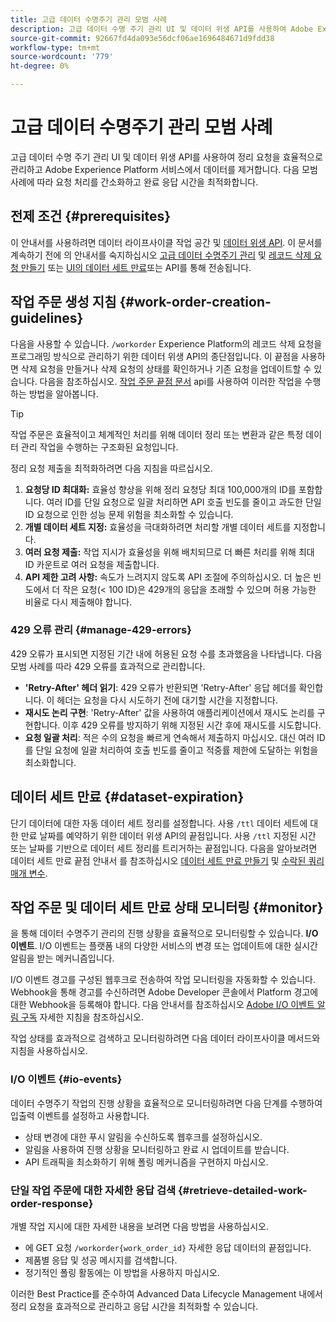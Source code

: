 ```yaml
---
title: 고급 데이터 수명주기 관리 모범 사례
description: 고급 데이터 수명 주기 관리 UI 및 데이터 위생 API를 사용하여 Adobe Experience Platform에서 데이터 위생 요청을 효율적으로 관리하는 방법을 알아봅니다. 이 안내서에서는 요청당 ID 최대화, 개별 데이터 세트 지정, 속도 저하를 방지하기 위한 API 조절 주의와 같은 모범 사례를 다룹니다. 이 문서에는 자동 데이터 세트 정리 설정 지침, 작업 주문 상태를 모니터링하는 방법 및 자세한 응답 검색 방법이 포함되어 있습니다. 다음 절차에 따라 요청 처리를 간소화하고 응답 시간을 최적화합니다.
source-git-commit: 92667fd4da093e56dcf06ae1696484671d9fdd38
workflow-type: tm+mt
source-wordcount: '779'
ht-degree: 0%

---
```


# 고급 데이터 수명주기 관리 모범 사례

고급 데이터 수명 주기 관리 UI 및 데이터 위생 API를 사용하여 정리 요청을 효율적으로 관리하고 Adobe Experience Platform 서비스에서 데이터를 제거합니다. 다음 모범 사례에 따라 요청 처리를 간소화하고 완료 응답 시간을 최적화합니다.

## 전제 조건 {#prerequisites}

이 안내서를 사용하려면 데이터 라이프사이클 작업 공간 및 [데이터 위생 API](./api/overview.md). 이 문서를 계속하기 전에 의 안내서를 숙지하십시오 [고급 데이터 수명주기 관리](./home.md) 및 [레코드 삭제 요청 만들기](./ui/record-delete.md) 또는 [UI의 데이터 세트 만료](./ui/dataset-expiration.md)또는 API를 통해 전송됩니다.

## 작업 주문 생성 지침 {#work-order-creation-guidelines}

다음을 사용할 수 있습니다. `/workorder` Experience Platform의 레코드 삭제 요청을 프로그래밍 방식으로 관리하기 위한 데이터 위생 API의 종단점입니다. 이 끝점을 사용하면 삭제 요청을 만들거나 삭제 요청의 상태를 확인하거나 기존 요청을 업데이트할 수 있습니다. 다음을 참조하십시오. [작업 주문 끝점 문서](./api/workorder.md) api를 사용하여 이러한 작업을 수행하는 방법을 알아봅니다.

>[!TIP]
>
>작업 주문은 효율적이고 체계적인 처리를 위해 데이터 정리 또는 변환과 같은 특정 데이터 관리 작업을 수행하는 구조화된 요청입니다.

정리 요청 제출을 최적화하려면 다음 지침을 따르십시오.

1. **요청당 ID 최대화:** 효율성 향상을 위해 정리 요청당 최대 100,000개의 ID를 포함합니다. 여러 ID를 단일 요청으로 일괄 처리하면 API 호출 빈도를 줄이고 과도한 단일 ID 요청으로 인한 성능 문제 위험을 최소화할 수 있습니다.
2. **개별 데이터 세트 지정:** 효율성을 극대화하려면 처리할 개별 데이터 세트를 지정합니다.
3. **여러 요청 제출:** 작업 지시가 효율성을 위해 배치되므로 더 빠른 처리를 위해 최대 ID 카운트로 여러 요청을 제출합니다.
4. **API 제한 고려 사항:** 속도가 느려지지 않도록 API 조절에 주의하십시오. 더 높은 빈도에서 더 작은 요청(&lt; 100 ID)은 429개의 응답을 초래할 수 있으며 허용 가능한 비율로 다시 제출해야 합니다.

### 429 오류 관리 {#manage-429-errors}

429 오류가 표시되면 지정된 기간 내에 허용된 요청 수를 초과했음을 나타냅니다. 다음 모범 사례를 따라 429 오류를 효과적으로 관리합니다.

- **&#39;Retry-After&#39; 헤더 읽기**: 429 오류가 반환되면 &#39;Retry-After&#39; 응답 헤더를 확인합니다. 이 헤더는 요청을 다시 시도하기 전에 대기할 시간을 지정합니다.
- **재시도 논리 구현**: &#39;Retry-After&#39; 값을 사용하여 애플리케이션에서 재시도 논리를 구현합니다. 이후 429 오류를 방지하기 위해 지정된 시간 후에 재시도를 시도합니다.
- **요청 일괄 처리**: 적은 수의 요청을 빠르게 연속해서 제출하지 마십시오. 대신 여러 ID를 단일 요청에 일괄 처리하여 호출 빈도를 줄이고 적중률 제한에 도달하는 위험을 최소화합니다.

## 데이터 세트 만료 {#dataset-expiration}

단기 데이터에 대한 자동 데이터 세트 정리를 설정합니다. 사용 `/ttl` 데이터 세트에 대한 만료 날짜를 예약하기 위한 데이터 위생 API의 끝점입니다. 사용 `/ttl` 지정된 시간 또는 날짜를 기반으로 데이터 세트 정리를 트리거하는 끝점입니다. 다음을 알아보려면 데이터 세트 만료 끝점 안내서 를 참조하십시오 [데이터 세트 만료 만들기](./api/dataset-expiration.md) 및 [수락된 쿼리 매개 변수](./api/dataset-expiration.md#query-params).

## 작업 주문 및 데이터 세트 만료 상태 모니터링 {#monitor}

을 통해 데이터 수명주기 관리의 진행 상황을 효율적으로 모니터링할 수 있습니다. **I/O 이벤트**. I/O 이벤트는 플랫폼 내의 다양한 서비스의 변경 또는 업데이트에 대한 실시간 알림을 받는 메커니즘입니다.

I/O 이벤트 경고를 구성된 웹후크로 전송하여 작업 모니터링을 자동화할 수 있습니다. Webhook을 통해 경고를 수신하려면 Adobe Developer 콘솔에서 Platform 경고에 대한 Webhook을 등록해야 합니다. 다음 안내서를 참조하십시오 [Adobe I/O 이벤트 알림 구독](../observability/alerts/subscribe.md) 자세한 지침을 참조하십시오.

작업 상태를 효과적으로 검색하고 모니터링하려면 다음 데이터 라이프사이클 메서드와 지침을 사용하십시오.

### I/O 이벤트 {#io-events}

데이터 수명주기 작업의 진행 상황을 효율적으로 모니터링하려면 다음 단계를 수행하여 입출력 이벤트를 설정하고 사용합니다.

- 상태 변경에 대한 푸시 알림을 수신하도록 웹후크를 설정하십시오.
- 알림을 사용하여 진행 상황을 모니터링하고 완료 시 업데이트를 받습니다.
- API 트래픽을 최소화하기 위해 폴링 메커니즘을 구현하지 마십시오.

### 단일 작업 주문에 대한 자세한 응답 검색 {#retrieve-detailed-work-order-response}

개별 작업 지시에 대한 자세한 내용을 보려면 다음 방법을 사용하십시오.

- 에 GET 요청 `/workorder{work_order_id}` 자세한 응답 데이터의 끝점입니다.
- 제품별 응답 및 성공 메시지를 검색합니다.
- 정기적인 폴링 활동에는 이 방법을 사용하지 마십시오.

이러한 Best Practice를 준수하여 Advanced Data Lifecycle Management 내에서 정리 요청을 효과적으로 관리하고 응답 시간을 최적화할 수 있습니다.
